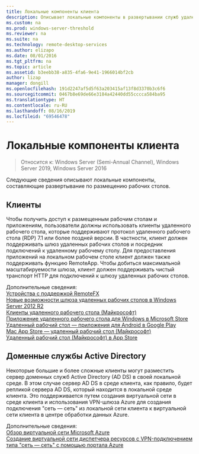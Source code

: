 ```yaml
---
title: Локальные компоненты клиента
description: Описывает локальные компоненты в развертывании служб удаленных рабочих столов.
ms.custom: na
ms.prod: windows-server-threshold
ms.reviewer: na
ms.suite: na
ms.technology: remote-desktop-services
ms.author: elizapo
ms.date: 08/01/2016
ms.tgt_pltfrm: na
ms.topic: article
ms.assetid: b3eebb38-a835-4fa6-9e41-1966014bf2cb
author: lizap
manager: dongill
ms.openlocfilehash: 191d2247af5d5f63a203415af13f8d3370b3c6f6
ms.sourcegitcommit: 0467b8e69de66e3184a42440dd55cccca584ba95
ms.translationtype: HT
ms.contentlocale: ru-RU
ms.lasthandoff: 08/16/2019
ms.locfileid: "69546478"
---
```

# <a name="tenant-on-premises-components"></a>Локальные компоненты клиента

>Относится к: Windows Server (Semi-Annual Channel), Windows Server 2019, Windows Server 2016

Следующие сведения описывают локальные компоненты, составляющие развертывание по размещению рабочих столов.  
  
##  <a name="clients"></a>Клиенты  
Чтобы получить доступ к размещенным рабочим столам и приложениям, пользователи должны использовать клиенты удаленного рабочего стола, которые поддерживают протокол удаленного рабочего стола (RDP) 7.1 или более поздней версии. В частности, клиент должен поддерживать шлюз удаленных рабочих столов и посредник подключений к удаленному рабочему столу. Для предоставления приложений на локальном рабочем столе клиент должен также поддерживать функцию RemoteApp. Чтобы добиться максимальной масштабируемости шлюза, клиент должен поддерживать чистый транспорт HTTP для подключений к шлюзу удаленных рабочих столов.  
  
Дополнительные сведения:  
[Устройства с поддержкой RemoteFX](https://social.technet.microsoft.com/wiki/contents/articles/14534.remotefx-enabled-devices.aspx)  
[Новые возможности шлюза удаленных рабочих столов в Windows Server 2012 R2](https://blogs.technet.microsoft.com/enterprisemobility/2013/03/14/whats-new-in-windows-server-2012-remote-desktop-gateway/#transport)  
[Клиенты удаленного рабочего стола (Майкрософт)](https://technet.microsoft.com/library/dn473009.aspx)  
[Приложение удаленного рабочего стола для Windows в Microsoft Store](https://apps.microsoft.com/windows/app/remote-desktop/051f560e-5e9b-4dad-8b2e-fa5e0b05a480)  
[Удаленный рабочий стол — приложения для Android в Google Play](https://play.google.com/store/apps/details?id=com.microsoft.rdc.android)  
[Mac App Store — удаленный рабочий стол (Майкрософт)](https://itunes.apple.com/app/microsoft-remote-desktop/id715768417?mt=12)  
[Удаленный рабочий стол (Майкрософт) в App Store](https://itunes.apple.com/app/microsoft-remote-desktop/id714464092?mt=8)  
  
##  <a name="active-directory-domain-services"></a>Доменные службы Active Directory  
Некоторые большие и более сложные клиенты могут разместить сервер доменных служб Active Directory (AD DS) в своей локальной среде. В этом случае сервер AD DS в среде клиента, как правило, будет репликой сервера AD DS, который находится в локальной среде клиента. Это поддерживается путем создания виртуальной сети в среде клиента и использования VPN-шлюза Azure для создания подключения "сеть — сеть" из локальной сети клиента к виртуальной сети клиента в центре обработки данных Azure.  
  
Дополнительные сведения:  
[Обзор виртуальной сети Microsoft Azure](https://azure.microsoft.com/documentation/articles/virtual-networks-overview/)  
[Создание виртуальной сети диспетчера ресурсов с VPN-подключением типа "сеть — сеть" с помощью портала Azure](https://azure.microsoft.com/documentation/articles/vpn-gateway-howto-site-to-site-resource-manager-portal/)  


